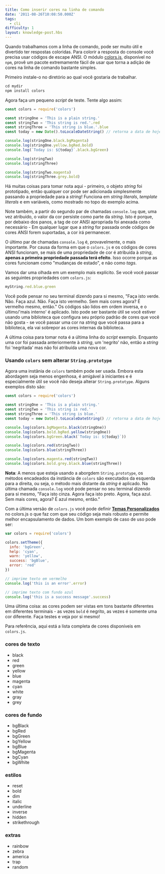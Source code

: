 ```yaml
---
title: Como inserir cores na linha de comando
date: '2011-08-26T10:08:50.000Z'
tags:
  - cli
difficulty: 1
layout: knowledge-post.hbs
---
```


<!-- When working on the command line, it can be both fun and extremely useful to colorize one's output. To colorize console output, you need to use ANSI escape codes. The module [colors.js](https://www.npmjs.com/package/colors), available on `npm`, provides an extremely easy to use wrapper that makes adding colors a breeze. -->
Quando trabalhamos com a linha de comando, pode ser muito útil e divertido ter respostas coloridas. Para colorir a resposta do console você precisa usar códigos de escape ANSI. O módulo [colors.js](https://www.npmjs.com/package/colors), disponível no `npm`, provê um pacote extremamente fácil de usar que torna a adição de cores na linha de comando bastante simples.

<!-- First, install it to the directory you'd like to work in. -->
Primeiro instale-o no diretório ao qual você gostaria de trabalhar.

```js
cd mydir
npm install colors
```
<!-- Now open up a little test script for yourself, and try something like this: -->
Agora faça um pequeno _script_ de teste. Tente algo assim:

```js
const colors = require('colors')

const stringOne = 'This is a plain string.'
const stringTwo = 'This string is red.'.red
const stringThree = 'This string is blue.'.blue
const today = new Date().toLocaleDateString() // retorna a data de hoje no formato mm/dd/yyyy

console.log(stringOne.black.bgMagenta)
console.log(stringOne.yellow.bgRed.bold)
console.log(`Today is: ${today}`.black.bgGreen)

console.log(stringTwo)
console.log(stringThree)

console.log(stringTwo.magenta)
console.log(stringThree.grey.bold)
```

<!-- There are several things to take note of here - first, the string object has been prototyped, so any color may be added simply by adding the property to the string!  It works on string literals, template literals and on variables, as shown at the top of the example above. -->
Há muitas coisas para tomar nota aqui - primeiro, o objeto _string_ foi prototipado, então qualquer cor pode ser adicionada simplesmente passando a propriedade para a _string_! Funciona em _string literals_, _template literals_ e em variáveis, como mostrado no topo do exemplo acima.

<!-- Notice, also, from the second pair of `console.log` statements, that once set, a color value persists as part of the string. This is because under the hood, the proper ANSI color tags have been prepended and appended as necessary - anywhere the string gets passed where ANSI color codes are also supported, the color will remain. -->
Note também, a partir do segundo par de chamadas `console.log` que, uma vez atribuído, o valor da cor persiste como parte da _string_. Isto é porque, por debaixo dos panos, a tag de cor ANSI apropriada foi anexada como necessário - Em qualquer lugar que a _string_ for passada onde códigos de cores ANSI forem suportadas, a cor irá permanecer.

<!-- The last pair of `console.log` statements are probably the most important. Because of the way `colors.js` and ANSI color codes work, if more than one color property is set on a string, **only the first color property to be set on the string takes effect.**  This is because the colors function as 'state shifts' rather than as tags. -->
O último par de chamadas `console.log` é, provavelmente, o mais importante. Por causa da forma em que o `colors.js` e os códigos de cores ANSI funcionam, se mais de uma propriedade de cor é atribuída à _string_, **apenas a primeira propriedade passada terá efeito**. Isso ocorre porque as cores funcionam como "mudanças de estado", e não como _tags_.

<!-- Let's look at a more explicit example. If you set the following properties with `colors.js`: -->
Vamos dar uma olhada em um exemplo mais explícito. Se você você passar as seguintes propriedades com `colors.js`:

```js
myString.red.blue.green
```

<!-- You can think of your terminal saying to itself, "Make this green. No, make this blue. No, make this red. No more color codes now?  Red it is, then."  The codes are read in the reverse order, and the last/'innermost' is applied. This can be extremely useful if you're using a library that sets its own default colors that you don't like - if you set a color code yourself on the string you pass in to the library, it will supersede the other author's color code(s). -->
Você pode pensar no seu terminal dizendo para si mesmo, "Faça isto verde. Não. Faça azul. Não. Faça isto vermelho. Sem mais cores agora? É vermelho mesmo, então." Os códigos são lidos em ordem inversa, e o último/'mais interno' é aplicado. Isto pode ser bastante útil se você estiver usando uma biblioteca que configura seu próprio padrão de cores que você não gosta - se você passar uma cor na _string_ que você passa para a biblioteca, ela vai sobrepor as cores internas da biblioteca.

<!-- The last thing to note is the final line of the example script. While a color code was set previously, a 'bold' code was not, so the example was made bold, but not given a different color. -->
A última coisa para tomar nota é a última linha do _script_ exemplo. Enquanto uma cor foi passada anteriormente à _string_, um 'negrito' não, então a _string_ foi 'negritada' mas não foi atribuída uma nova cor.

<!-- ### Using `colors` without changing `String.prototype`
Now an instance of `colors` can also be used. Though this approach is slightly less nifty but is beginner friendly and is specially useful if you don't want to touch `String.prototype`. Some example of this are: -->
### Usando `colors` sem alterar `String.prototype`
Agora uma instânia de `colors` também pode ser usada. Embora esta abordagem seja menos engenhosa, é amigável à iniciantes e é especialmente útil se você não deseja alterar `String.prototype`. Alguns exemplos disto são:

```js
const colors = require('colors')

const stringOne = 'This is a plain string.'
const stringTwo = 'This string is red.'
const stringThree = 'This string is blue.'
const today = new Date().toLocaleDateString() // retorna a data de hoje no formato mm/dd/yyyy

console.log(colors.bgMagenta.black(stringOne))
console.log(colors.bold.bgRed.yellow(stringOne))
console.log(colors.bgGreen.black(`Today is: ${today}`))

console.log(colors.red(stringTwo))
console.log(colors.blue(stringThree))

console.log(colors.magenta.red(stringTwo))
console.log(colors.bold.grey.black.blue(stringThree))
```

<!-- **Note**: Unlike the `String.prototype` approach, the chained methods on the `colors` instance are executed left to right i.e., the method closest to the string is finally applied. In the last `console.log` you can think of your terminal saying to itself, "Make this grey. Now, make this black. Now, make this blue. No more coloring methods now?  Blue it is, then." -->
**Nota**: A menos que esteja usando a aborgdem `String.prototype`, os métodos encadeados da instância de `colors` são executados da esquerda para a direita, ou seja, o método mais distante da _string_ é aplicado. Na última chamada `console.log` você pode pensar no seu terminal dizendo para si mesmo, "Faça isto cinza. Agora faça isto preto. Agora, faça azul. Sem mais cores, agora? É azul mesmo, então."

<!-- With the latest version of `colors.js` you can also define **[Custom Themes](https://www.npmjs.com/package/colors#custom-themes)** in color.js which makes our code more Robust and allows better Encapsulation of data. A nice use case of this maybe: -->
Com a última versão de `colors.js` você pode definir **[Temas Personalizados](https://www.npmjs.com/package/colors#custom-themes)** no colors.js o que faz com que seu código seja mais robusto e permite melhor encapsulamento de dados. Um bom exemplo de caso de uso pode ser:

```js
var colors = require('colors')

colors.setTheme({
  info: 'bgGreen',
  help: 'cyan',
  warn: 'yellow',
  success: 'bgBlue',
  error: 'red'
})

// imprime texto em vermelho
console.log('this is an error'.error)

// imprime texto com fundo azul
console.log('this is a success message'.success)
```

<!-- One last thing: the colors can look quite different in different terminals - sometimes, `bold` is bold, sometimes it's just a different color. Try it out and see for yourself! -->
Uma última coisa: as cores podem ser vistas em tons bastante diferentes em diferentes terminais - as vezes `bold` é negrito, as vezes é somente uma cor diferente. Faça testes e veja por si mesmo!

<!-- For reference, here's the full list of available `colors.js` properties. -->
Para referência, aqui está a lista completa de cores disponíveis em `colors.js`.

<!-- ### text colors -->
### cores de texto

- black
- red
- green
- yellow
- blue
- magenta
- cyan
- white
- gray
- grey

<!-- ### background colors -->
### cores de fundo

- bgBlack
- bgRed
- bgGreen
- bgYellow
- bgBlue
- bgMagenta
- bgCyan
- bgWhite

<!-- ### styles -->
### estilos

- reset
- bold
- dim
- italic
- underline
- inverse
- hidden
- strikethrough

<!-- ### extras -->
### extras

- rainbow
- zebra
- america
- trap
- random

